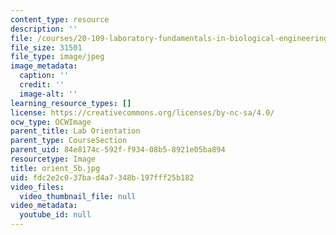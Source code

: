 ```yaml
---
content_type: resource
description: ''
file: /courses/20-109-laboratory-fundamentals-in-biological-engineering-spring-2010/fdc2e2c037bad4a7348b197fff25b182_orient_5b.jpg
file_size: 31501
file_type: image/jpeg
image_metadata:
  caption: ''
  credit: ''
  image-alt: ''
learning_resource_types: []
license: https://creativecommons.org/licenses/by-nc-sa/4.0/
ocw_type: OCWImage
parent_title: Lab Orientation
parent_type: CourseSection
parent_uid: 84e8174c-592f-f934-08b5-8921e05ba894
resourcetype: Image
title: orient_5b.jpg
uid: fdc2e2c0-37ba-d4a7-348b-197fff25b182
video_files:
  video_thumbnail_file: null
video_metadata:
  youtube_id: null
---
```

